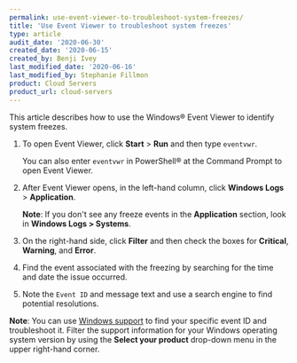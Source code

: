 ```yaml
---
permalink: use-event-viewer-to-troubleshoot-system-freezes/
title: 'Use Event Viewer to troubleshoot system freezes'
type: article
audit_date: '2020-06-30'
created_date: '2020-06-15'
created_by: Benji Ivey
last_modified_date: '2020-06-16'
last_modified_by: Stephanie Fillmon
product: Cloud Servers
product_url: cloud-servers
---
```


This article describes how to use the Windows&reg; Event Viewer to identify system freezes.

1. To open Event Viewer, click **Start** > **Run** and then type `eventvwr`.

   You can also enter `eventvwr` in PowerShell&reg; at the Command Prompt to open Event Viewer.

2. After Event Viewer opens, in the left-hand column, click **Windows Logs** > **Application**.

   **Note**: If you don't see any freeze events in the **Application** section, look in **Windows Logs > Systems**.

3. On the right-hand side, click **Filter** and then check the boxes for **Critical**, **Warning**, and **Error**.

4. Find the event associated with the freezing by searching for the time and date the issue occurred.

5. Note the `Event ID` and message text and use a search engine to find potential resolutions.

**Note**: You can use [Windows support](https://support.microsoft.com/en-us/hub/4338813/windows-help?os=windows-7) to find your specific event ID and troubleshoot it. Filter the support information for your Windows operating system version by using the **Select your product** drop-down menu in the upper right-hand corner.
